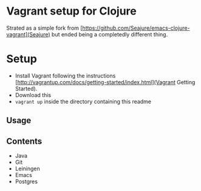 Vagrant setup for Clojure
=========================

Strated as a simple fork from [https://github.com/Seajure/emacs-clojure-vagrant](Seajure) but ended being a completedly different thing.

Setup
=====
   - Install Vagrant following the instructions [http://vagrantup.com/docs/getting-started/index.html](Vagrant Getting Started).
   - Download this
   - `vagrant up` inside the directory containing this readme

Usage
-----

Contents
--------
- Java
- Git
- Leiningen
- Emacs
- Postgres